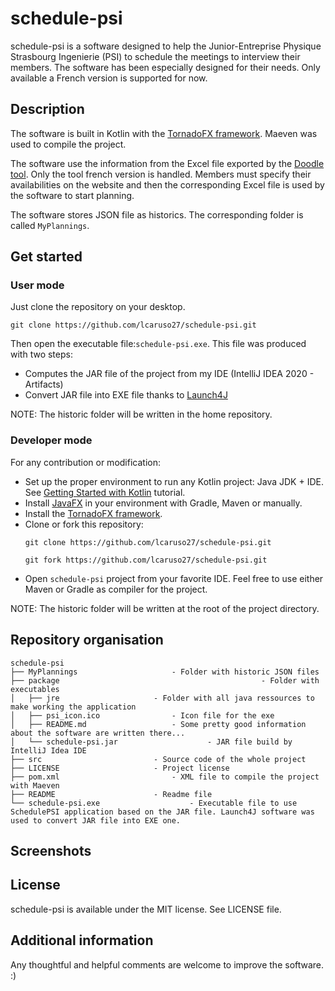 # schedule-psi

schedule-psi is a software designed to help the Junior-Entreprise Physique Strasbourg Ingenierie (PSI) to schedule the meetings 
to interview their members. The software has been especially designed for their needs. Only available a French version is supported for now.

## Description

The software is built in Kotlin with the [TornadoFX framework](https://github.com/edvin/tornadofx). Maeven was used to compile the project.

The software use the information from the Excel file exported by the [Doodle tool](https://doodle.com/). Only the tool french version is handled.
Members must specify their availabilities on the website and then the corresponding Excel file is used by the software to start planning.

The software stores JSON file as historics. The corresponding folder is called `MyPlannings`.

## Get started

### User mode

Just clone the repository on your desktop.
```
git clone https://github.com/lcaruso27/schedule-psi.git
```

Then open the executable file:`schedule-psi.exe`. This file was produced with two steps:
* Computes the JAR file of the project from my IDE (IntelliJ IDEA 2020 - Artifacts)
* Convert JAR file into EXE file thanks to [Launch4J](http://launch4j.sourceforge.net/)

NOTE: The historic folder will be written in the home repository.

### Developer mode

For any contribution or modification:
* Set up the proper environment to run any Kotlin project: Java JDK + IDE. See [Getting Started with Kotlin](https://kotlinlang.org/docs/tutorials/getting-started.html) tutorial.
* Install [JavaFX](https://openjfx.io/openjfx-docs/#maven) in your environment with Gradle, Maven or manually.
* Install the [TornadoFX framework](https://github.com/edvin/tornadofx).
* Clone or fork this repository:
	```
	git clone https://github.com/lcaruso27/schedule-psi.git

	git fork https://github.com/lcaruso27/schedule-psi.git
	```
* Open `schedule-psi` project from your favorite IDE. Feel free to use either Maven or Gradle as compiler for the project.

NOTE: The historic folder will be written at the root of the project directory.

## Repository organisation
````
schedule-psi
├── MyPlannings 					- Folder with historic JSON files
├── package                                             - Folder with executables
│	├── jre						- Folder with all java ressources to make working the application
│	├── psi_icon.ico				- Icon file for the exe
│	├── README.md					- Some pretty good information about the software are written there...  
│	└── schedule-psi.jar			        - JAR file build by IntelliJ Idea IDE 
├── src 						- Source code of the whole project
├── LICENSE						- Project license
├── pom.xml 						- XML file to compile the project with Maeven
├── README						- Readme file
└── schedule-psi.exe					- Executable file to use SchedulePSI application based on the JAR file. Launch4J software was used to convert JAR file into EXE one.
````

## Screenshots

## License

schedule-psi is available under the MIT license. See LICENSE file.

## Additional information

Any thoughtful and helpful comments are welcome to improve the software. :)
